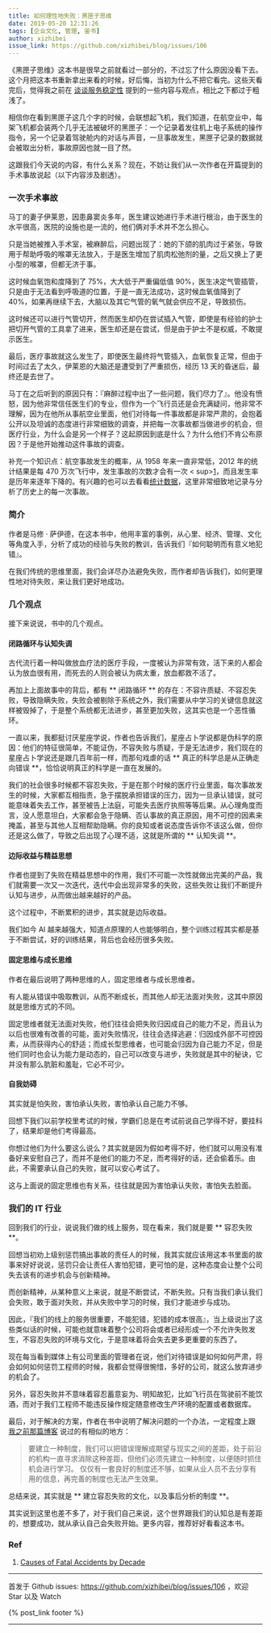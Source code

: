 ```yaml
---
title: 如何理性地失败：黑匣子思维
date: 2019-05-20 12:31:26
tags: [企业文化, 管理, 鉴书]
author: xizhibei
issue_link: https://github.com/xizhibei/blog/issues/106
---
```

<!-- en_title: how-to-fail-black-box-thinking -->

《黑匣子思维》这本书是很早之前就看过一部分的，不过忘了什么原因没看下去。这个月把这本书重新拿出来看的时候，好后悔，当初为什么不把它看完。这些天看完后，觉得我之前在 [谈谈服务稳定性][service-stability] 提到的一些内容与观点，相比之下都过于粗浅了。

相信你在看到黑匣子这几个字的时候，会联想起飞机，我们知道，在航空业中，每架飞机都会装两个几乎无法被破坏的黑匣子：一个记录着发往机上电子系统的操作指令，另一个记录着驾驶舱内的对话与声音，一旦事故发生，黑匣子记录的数据就会被取出分析，事故原因也就一目了然。

这跟我们今天说的内容，有什么关系？现在，不妨让我们从一次作者在开篇提到的手术事故说起（以下内容涉及剧透）。

<!-- more -->

### 一次手术事故
马丁的妻子伊莱恩，因患鼻窦炎多年，医生建议她进行手术进行根治，由于医生的水平很高，医院的设施也是一流的，他们俩对手术并不怎么担心。

只是当她被推入手术室，被麻醉后，问题出现了：她的下颌的肌肉过于紧张，导致用于帮助呼吸的喉罩无法放入，于是医生增加了肌肉松弛剂的量，之后又换上了更小型的喉罩，但都无济于事。

这时候血氧饱和度降到了 75%，大大低于严重偏低值 90%，医生决定气管插管，只是由于无法看到呼吸道的位置，于是一直无法成功，这时候血氧值降到了 40%，如果再继续下去，大脑以及其它气管的氧气就会供应不足，导致损伤。

这时候还可以进行气管切开，然而医生却仍在尝试插入气管，即使是有经验的护士把切开气管的工具拿了进来，医生却还是在尝试，但是由于护士不是权威，不敢提示医生。

最后，医疗事故就这么发生了，即使医生最终将气管插入，血氧恢复正常，但由于时间过去了太久，伊莱恩的大脑还是遭受到了严重损伤，经历 13 天的昏迷后，最终还是去世了。

马丁在之后听到的原因只有：『麻醉过程中出了一些问题，我们尽力了』。他没有愤怒，因为他非常信任医生们的专业，但作为一个飞行员还是会充满疑问，他非常不理解，因为在他所从事航空业里面，他们对待每一件事故都是非常严肃的，会抱着公开以及坦诚的态度进行非常细致的调查，并把每一次事故都当做进步的机会，但医疗行业，为什么会是另一个样子？这起原因到底是什么？为什么他们不肯公布原因？于是他开始推动这件事故的调查。

补充一个知识点：航空事故发生的概率，从 1958 年来一直非常低，2012 年的统计结果是每 470 万次飞行中，发生事故的次数才会有一次 < sup>[1]</sup>，而且发生率是历年来逐年下降的。有兴趣的也可以去看看[统计数据][1]，这里非常细致地记录与分析了历史上的每一次事故。

### 简介
作者是马修 · 萨伊德，在这本书中，他用丰富的事例，从心里、经济、管理、文化等角度入手，分析了成功的经验与失败的教训，告诉我们『如何聪明而有意义地犯错』。

在我们传统的思维里面，我们会详尽办法避免失败，而作者却告诉我们，如何更理性地对待失败，来让我们更好地成功。

### 几个观点
接下来说说，书中的几个观点。

#### 闭路循环与认知失调
古代流行着一种叫做放血疗法的医疗手段，一度被认为非常有效，活下来的人都会认为放血很有用，而死去的人则会被认为病太重，放血都救不活了。

再加上上面故事中的背后，都有 ** 闭路循环 ** 的存在：不容许质疑、不容忍失败，导致隐瞒失败，失败会被剔除于系统之外，我们需要从中学习的关键信息就这样被毁掉了，于是整个系统都无法进步，甚至更加失败，这其实也是一个恶性循环。

一直以来，我都挺讨厌星座学说，作者也告诉我们，星座占卜学说都是伪科学的原因：他们的特征很简单，不能证伪，不容失败与质疑，于是无法进步，我们现在的星座占卜学说还是跟几百年前一样，而那句戏虐的话 ** 真正的科学总是从正确走向错误 **，恰恰说明真正的科学是一直在发展的。

我们的社会很多时候都不容忍失败，于是在那个时候的医疗行业里面，每次事故发生的时候，大家都互相指责，急于摆脱承担错误的压力，因为一旦承认错误，就可能意味着失去工作，甚至被告上法庭，可能失去医疗执照等等后果。从心理角度而言，没人愿意坦白，大家都会急于隐瞒、否认事故的真正原因，用不可控的因素来掩盖，甚至与其他人互相帮助隐瞒。你的良知或者说态度告诉你不该这么做，但你还是这么做了，导致之后出现了心理不适，这就是所谓的 ** 认知失调 **。

#### 边际收益与精益思想
作者也提到了失败在精益思想中的作用，我们不可能一次性就做出完美的产品，我们就需要一次又一次迭代，迭代中会出现非常多的失败，这些失败让我们不断提升认知与进步，从而做出越来越好的产品。

这个过程中，不断累积的进步，其实就是边际收益。

我们如今 AI 越来越强大，知道点原理的人也能够明白，整个训练过程其实都是基于不断尝试，好的训练结果，背后也会经历很多失败。

#### 固定思维与成长思维
作者在最后说明了两种思维的人，固定思维者与成长思维者。

有人能从错误中吸取教训，从而不断成长，而其他人却无法面对失败，这其中原因就是思维方式的不同。

固定思维者就无法面对失败，他们往往会把失败归因成自己的能力不足，而且认为以后也很难有改善的可能，面对失败情况，往往会选择逃避：归因成外部不可控因素，从而获得内心的舒适；而成长型思维者，也可能会归因为自己能力不足，但是他们同时也会认为能力是动态的，自己可以改变与进步，失败就是其中的秘诀，它并没有那么肮脏和羞耻，它必不可少。

#### 自我妨碍
其实就是怕失败，害怕承认失败，害怕承认自己能力不够。

回想下我们以前学校里考试的时候，学霸们总是在考试前说自己学得不好，要挂科了，结果却是他们考得最高。

你想过他们为什么要这么说么？其实就是因为假如考得不好，他们就可以用没有准备好来安慰自己了，而并不是他们的能力不足，而考得好的话，还会偷着乐。由此，不需要承认自己的失败，就可以安心考试了。

这与上面说的固定思维也有关系，往往就是因为害怕承认失败，害怕失去脸面。

### 我们的 IT 行业
回到我们的行业，说说我们做的线上服务，现在看来，我们就是要 ** 容忍失败 **。

回想当初劝上级别惩罚搞出事故的责任人的时候，我其实就应该用这本书里面的故事来好好说说，惩罚只会让责任人害怕犯错，更可怕的是，这种态度会让整个公司失去该有的进步机会与创新精神。

而创新精神，从某种意义上来说，就是不断尝试，不断失败。只有当我们承认我们会失败，敢于面对失败，并从失败中学习的时候，我们才能进步与成功。

因此，『我们的线上的服务很重要，不能犯错，犯错的成本很高』，当上级说出了这些类似话的时候，可能也就意味着整个公司将会或者已经形成一个不允许失败发生，不容忍失败的环境与文化，于是意味着将会失去更多更重要的东西了。

现在每当看到媒体上有公司里面的管理者在说，他们对待错误是如何如何严肃，将会如何如何惩罚工程师的时候，我都会觉得很惋惜，多好的公司，就这么放弃进步的机会了。

另外，容忍失败并不意味着容忍蓄意妄为、明知故犯，比如飞行员在驾驶前不能饮酒，而对于我们工程师不能违反操作规定随意修改生产环境的配置或者数据库。

最后，对于解决的方案，作者在书中说明了解决问题的一个办法，一定程度上跟 [我之前那篇博客][service-stability] 说过的有相似的地方：

> 要建立一种制度，我们可以把错误理解成期望与现实之间的差距，处于前沿的机构一直寻求消除这种差距，但他们必须先建立一种制度，以便随时抓住机会进行学习。
> 仅仅有一套良好的制度还不够，如果从业人员不去分享有用的信息，再完善的制度也无法产生效果。

总结来说，其实就是 ** 建立容忍失败的文化，以及事后分析的制度 **。

其实说到这里也差不多了，对于我们自己来说，这个世界跟我们的认知总是有差距的，想要成功，就从承认自己会失败开始。更多内容，推荐好好看看这本书。
### Ref
1. [Causes of Fatal Accidents by Decade][1]

[1]: http://planecrashinfo.com/cause.htm
[service-stability]: https://github.com/xizhibei/blog/issues/76

***
首发于 Github issues: https://github.com/xizhibei/blog/issues/106 ，欢迎 Star 以及 Watch

{% post_link footer %}
***